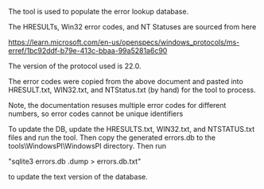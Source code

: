 The tool is used to populate the error lookup database.

The HRESULTs, Win32 error codes, and NT Statuses are sourced from here

https://learn.microsoft.com/en-us/openspecs/windows_protocols/ms-erref/1bc92ddf-b79e-413c-bbaa-99a5281a6c90

The version of the protocol used is 22.0.

The error codes were copied from the above document and pasted into HRESULT.txt, WIN32.txt, and NTStatus.txt (by hand) for the tool to process.

Note, the documentation resuses multiple error codes for different numbers, so error codes cannot be unique identifiers

To update the DB, update the HRESULTS.txt, WIN32.txt, and NTSTATUS.txt files and run the tool. Then copy the generated errors.db to the tools\WindowsPI\WindowsPI directory. Then run

"sqlite3 errors.db .dump > errors.db.txt"

to update the text version of the database.




